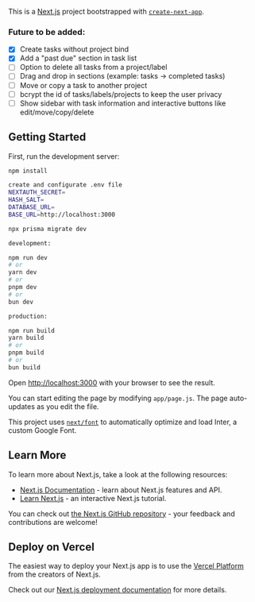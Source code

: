 This is a [Next.js](https://nextjs.org/) project bootstrapped with [`create-next-app`](https://github.com/vercel/next.js/tree/canary/packages/create-next-app).

### Future to be added:

- [x] Create tasks without project bind
- [x] Add a "past due" section in task list
- [ ] Option to delete all tasks from a project/label
- [ ] Drag and drop in sections (example: tasks -> completed tasks)
- [ ] Move or copy a task to another project
- [ ] bcrypt the id of tasks/labels/projects to keep the user privacy
- [ ] Show sidebar with task information and interactive buttons like edit/move/copy/delete

## Getting Started

First, run the development server:

```bash
npm install

create and configurate .env file
NEXTAUTH_SECRET=
HASH_SALT=
DATABASE_URL=
BASE_URL=http://localhost:3000

npx prisma migrate dev

development:

npm run dev
# or
yarn dev
# or
pnpm dev
# or
bun dev

production:

npm run build
yarn build
# or
pnpm build
# or
bun build
```

Open [http://localhost:3000](http://localhost:3000) with your browser to see the result.

You can start editing the page by modifying `app/page.js`. The page auto-updates as you edit the file.

This project uses [`next/font`](https://nextjs.org/docs/basic-features/font-optimization) to automatically optimize and load Inter, a custom Google Font.

## Learn More

To learn more about Next.js, take a look at the following resources:

- [Next.js Documentation](https://nextjs.org/docs) - learn about Next.js features and API.
- [Learn Next.js](https://nextjs.org/learn) - an interactive Next.js tutorial.

You can check out [the Next.js GitHub repository](https://github.com/vercel/next.js/) - your feedback and contributions are welcome!

## Deploy on Vercel

The easiest way to deploy your Next.js app is to use the [Vercel Platform](https://vercel.com/new?utm_medium=default-template&filter=next.js&utm_source=create-next-app&utm_campaign=create-next-app-readme) from the creators of Next.js.

Check out our [Next.js deployment documentation](https://nextjs.org/docs/deployment) for more details.
